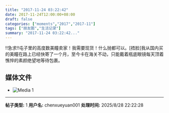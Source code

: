 ```yaml
---
title: "2017-11-24 03:22:42"
date: 2017-11-24T12:00:00+08:00
draft: false
categories: ["moments","2017","2017-11"]
tags: ["朋友圈","生活记录"]
summary: "2017-11-24 03:22:42..."
---
```


‼️急求‼️屯子里的高度数美瞳卖家！我需要现货！什么抛都可以。[捂脸]我从国内买的美瞳在路上已经快寄了一个月，至今卡在海关不动，只能戴着瓶底眼镜每天顶着憔悴的素颜绝望地等待包裹。

## 媒体文件

- ![Media 1](/Moments/photos/2017-11-24/201711240322420.jpg)

---

**帖子类型:** 1
**用户名:** chenxueyuan001
**处理时间:** 2025/8/28 22:22:28